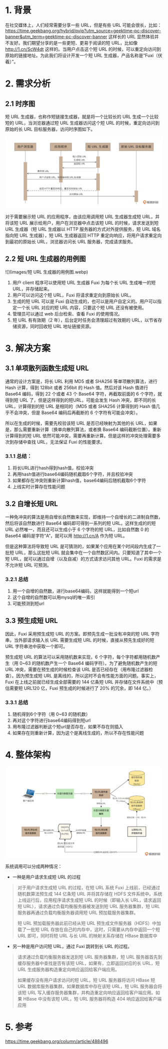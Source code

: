 # 1. 背景

在社交媒体上，人们经常需要分享一些 URL，但是有些 URL 可能会很长，比如：https://time.geekbang.org/hybrid/pvip?utm_source=geektime-pc-discover-banner&utm_term=geektime-pc-discover-banner 这样长的 URL 显然体验并不友好。我们期望分享的是一些更短、更易于阅读的短 URL，比如像 http://1.cn/ScW4dt 这样的。当用户点击这个短 URL 的时候，可以重定向访问到原始的链接地址。为此我们将设计开发一个短 URL 生成器，产品名称是“Fuxi（伏羲）”。

# 2. 需求分析

## 2.1 时序图

短 URL 生成器，也称作短链接生成器，就是将一个比较长的 URL 生成一个比较短的 URL，当浏览器通过短 URL 生成器访问这个短 URL 的时候，重定向访问到原始的长 URL 目标服务器，访问时序图如下。

![](images/短链接时序图.webp)

对于需要展示短 URL 的应用程序，由该应用调用短 URL 生成器生成短 URL，并将该短 URL 展示给用户，用户在浏览器中点击该短 URL 的时候，请求发送到短 URL 生成器（短 URL 生成器以 HTTP 服务器的方式对外提供服务，短 URL 域名指向短 URL 生成器），短 URL 生成器返回 HTTP 重定向响应，将用户请求重定向到最初的原始长 URL，浏览器访问长 URL 服务器，完成请求服务。

## 2.2 短 URL 生成器的用例图

![](images/短 URL 生成器的用例图.webp)

1. 用户 client 程序可以使用短 URL 生成器 Fuxi 为每个长 URL 生成唯一的短 URL，并存储起来。
2. 用户可以访问这个短 URL，Fuxi 将请求重定向到原始长 URL。
3. 生成的短 URL 可以是 Fuxi 自动生成的，也可以是用户自定义的。用户可以指定一个长 URL 对应的短 URL 内容，只要这个短 URL 还没有被使用。
4. 管理员可以通过 web 后台检索、查看 Fuxi 的使用情况。
5. 短 URL 有有效期（2 年），后台定时任务会清理超过有效期的 URL，以节省存储资源，同时回收短 URL 地址链接资源。

# 3. 解决方案

## 3.1 单项散列函数生成短 URL

通常的设计方案是，将长 URL 利用 MD5 或者 SHA256 等单项散列算法，进行 Hash 计算，得到 128bit 或者 256bit 的 Hash 值。然后对该 Hash 值进行 Base64 编码，得到 22 个或者 43 个 Base64 字符，再截取前面的 6 个字符，就得到短 URL 了，但是这样得到的短URL，可能会发生 Hash 冲突，即不同的长 URL，计算得到的短 URL 是相同的（MD5 或者 SHA256 计算得到的 Hash 值几乎不会冲突，但是 Base64 编码后再截断的 6 个字符有可能会冲突）。

所以在生成的时候，需要先校验该短 URL 是否已经映射为其他的长 URL，如果是，那么需要重新计算（换单向散列算法，或者换 Base64 编码截断位置）。重新计算得到的短 URL 依然可能冲突，需要再重新计算。但是这样的冲突处理需要多次到存储中查找 URL，无法保证 Fuxi 的性能要求。

### 3.1.1 总结：

1. 将长URL进行hash得到hash值，校验冲突
2. 再用hash值进行base64编码随机截取6个字符，并且校验冲突
3. 如果都存在冲突则重新计算hash值，base64编码后随机截取6个字符
4. 上线实时计算存在性能问题

## 3.2 自增长短 URL

一种免冲突的算法是用自增长自然数来实现，即维持一个自增长的二进制自然数，然后将该自然数进行 Base64 编码即可得到一系列的短 URL。这样生成的的短 URL 必然唯一，而且还可以生成小于 6 个字符的短 URL，比如自然数 0 的 Base64 编码是字符“A”，就可以用 http://1.cn/A 作为短 URL。

但是这种算法将导致短 URL 是可猜测的，如果某个应用在某个时间段内生成了一批短 URL，那么这批短 URL 就会集中在一个自然数区间内。只要知道了其中一个短 URL，就可以通过自增（以及自减）的方式请求访问其他 URL。Fuxi 的需求是不允许短 URL 可预测。

### 3.2.1 总结

1. 用一个自增的自然数，进行base64编码，这样就能得到一个短url
2. 这个自增的自然数可以用mysql的唯一索引
3. 可能预测到短url

## 3.3 预生成短 URL

因此，Fuxi 采用预生成短 URL 的方案。即预先生成一批没有冲突的短 URL 字符串，当外部请求输入长 URL 需要生成短 URL 的时候，直接从预先生成好的短 URL 字符串池中获取一个即可。

预生成短 URL 的算法可以采用随机数来实现，6 个字符，每个字符都用随机数产生（用 0~63 的随机数产生一个 Base64 编码字符）。为了避免随机数产生的短 URL 冲突，需要在预生成的时候检查该 URL 是否已经存在（用布隆过滤器检查）。因为预生成短 URL 是离线的，所以这时不会有性能方面的问题。事实上，Fuxi 在上线之前就已经生成全部需要的 144 亿条短 URL 并存储在文件系统中（预估需要短 URL120 亿，Fuxi 预生成的时候进行了 20% 的冗余，即 144 亿。）

### 3.3.1 总结

1. 随机得到6个字符（用 0~63 的随机数）
2. 再对这个字符进行base64编码得到短url
3. 用布隆过滤器判断这个短url是否存在，如果不存在则插入
4. 如果存在则重新计算，因为这个是离线生成的，所以不存在性能问题

# 4. 整体架构

![](images/短链接整体架构.webp)

系统调用可以分成两种情况：

+ 一种是用户请求生成短 URL 的过程

> 对于用户请求生成短 URL 的过程，在短 URL 系统 Fuxi 上线前，已经通过随机数算法预生成 144 亿条短 URL 并将其存储在 HDFS 文件系统中。系统上线运行后，应用程序请求生成短 URL 的时候（即输入长 URL，请求返回短 URL），请求通过负载均衡服务器被发送到短 URL 服务器集群，短 URL 服务器再通过负载均衡服务器调用短 URL 预加载服务器集群。
>
> 短 URL 预加载服务器此前已经从短 URL 预生成文件服务器（HDFS）中加载了一批短 URL 存放在自己的内存中，这时，只需要从内存中返回一个短 URL 即可，同时将短 URL 与长 URL 的映射关系存储在 HBase 数据库中

+ 另一种是用户访问短 URL，通过 Fuxi 跳转到长 URL 的过程。

> 请求通过负载均衡服务器发送到短 URL 服务器集群，短 URL 服务器首先到缓存服务器中查找是否有该短 URL，如果有，立即返回对应的长 URL，短 URL 生成服务器构造重定向响应返回给客户端应用。
>
> 如果缓存没有用户请求访问的短 URL，短 URL 服务器将访问 HBase 短 URL 数据库服务器集群。如果数据库中存在该短 URL，短 URL 服务器会将该短 URL 写入缓存服务器集群，并构造重定向响应返回给客户端应用。如果 HBase 中没有该短 URL，短 URL 服务器将构造 404 响应返回给客户端应用

# 5. 参考

https://time.geekbang.org/column/article/488496